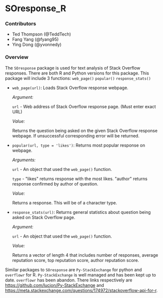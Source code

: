 # SOresponse_R

### Contributors

* Ted Thompson (@TeddTech)
* Fang Yang (@fyang95)
* Ying Dong (@yvonnedy)   

### Overview

The `SOresponse` package is used for text analysis of Stack Overflow responses. There are both R and Python versions for this package. This package will include 3 functions: `web_page()` `popular()` `response_stats()`

* `web_page(url)`: Loads Stack Overflow response webpage.

	*Argument:*

  `url` - Web address of Stack Overflow response page. (Must enter exact URL)

	*Value:*

  Returns the question being asked on the given Stack Overflow response webpage. If unsuccessful corresponding error will be returned.

* `popular(url, type = 'likes')`: Returns most popular response on webpage.       
 
  *Arguments:*

    `url` - An object that used the `web_page()` function.

    `type` - "likes" returns response with the most likes. "author" returns response confirmed by author of question.

  *Value:*

    Returns a response. This will be of a character type.

* `response_stats(url)`: Returns general statistics about question being asked on Stack Overflow page.

  *Argument:*

    `url` - An object that used the `web_page()` function.

  *Value:*

    Returns a vector of length 4 that includes number of responses, average reputation score, top reputation score, author reputation score.

Similar packages to `SOresponse` are `Py-StackExchange` for python and `overflowr` for R. `Py-StackExchange` is well managed and has been kept up to date. `overflowr` has been abandon. There links respectively are https://github.com/lucjon/Py-StackExchange and https://meta.stackexchange.com/questions/174972/stackoverflow-api-for-r.
